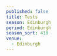 ```yaml
---
published: false
title: Tests
season: Edinburgh
period: Edinburgh
season_sort: 410
venue:
  - Edinburgh
---
```


